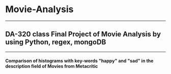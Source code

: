 # Movie-Analysis

***
## DA-320 class Final Project of Movie Analysis by using Python, regex, mongoDB
***

#### Comparison of histograms with key-words "happy" and "sad" in the description field of Movies from Metacritic </p>
